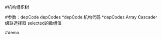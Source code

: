 #机构组织树

#参数：depCode  depCodes
*depCode 机构代码
*depCodes Array Cascader 级联选择器 selected的数组值


#demo
<dep-code-tree :dep-code="ruleForm.gxdwdm" v-model="ruleForm.depCodes"/>